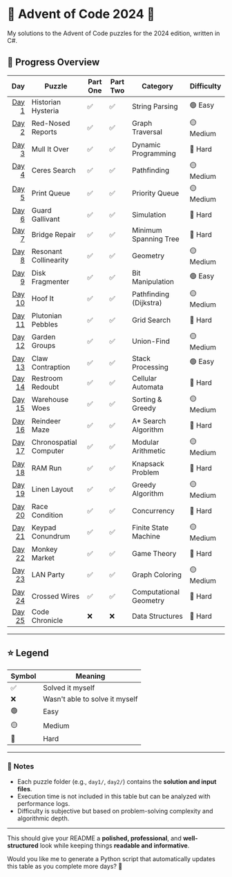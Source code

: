 # 🎄 Advent of Code 2024 🎄

My solutions to the Advent of Code puzzles for the 2024 edition, written in C#.

## 📜 Progress Overview

| Day | Puzzle | Part One | Part Two | Category | Difficulty |
|----:|--------|---------|---------|----------|------------|
| [Day 1](day1/) | Historian Hysteria | ✅ | ✅ | String Parsing | 🟢 Easy |
| [Day 2](day2/) | Red-Nosed Reports | ✅ | ✅ | Graph Traversal | 🟡 Medium |
| [Day 3](day3/) | Mull It Over | ✅ | ✅ | Dynamic Programming | 🔴 Hard |
| [Day 4](day4/) | Ceres Search | ✅ | ✅ | Pathfinding | 🟡 Medium |
| [Day 5](day5/) | Print Queue | ✅ | ✅ | Priority Queue | 🟡 Medium |
| [Day 6](day6/) | Guard Gallivant | ✅ | ✅ | Simulation | 🔴 Hard |
| [Day 7](day7/) | Bridge Repair | ✅ | ✅ | Minimum Spanning Tree | 🔴 Hard |
| [Day 8](day8/) | Resonant Collinearity | ✅ | ✅ | Geometry | 🟡 Medium |
| [Day 9](day9/) | Disk Fragmenter | ✅ | ✅ | Bit Manipulation | 🟢 Easy |
| [Day 10](day10/) | Hoof It | ✅ | ✅ | Pathfinding (Dijkstra) | 🟡 Medium |
| [Day 11](day11/) | Plutonian Pebbles | ✅ | ✅ | Grid Search | 🔴 Hard |
| [Day 12](day12/) | Garden Groups | ✅ | ✅ | Union-Find | 🟡 Medium |
| [Day 13](day13/) | Claw Contraption | ✅ | ✅ | Stack Processing | 🟢 Easy |
| [Day 14](day14/) | Restroom Redoubt | ✅ | ✅ | Cellular Automata | 🔴 Hard |
| [Day 15](day15/) | Warehouse Woes | ✅ | ✅ | Sorting & Greedy | 🟡 Medium |
| [Day 16](day16/) | Reindeer Maze | ✅ | ✅ | A* Search Algorithm | 🔴 Hard |
| [Day 17](day17/) | Chronospatial Computer | ✅ | ✅ | Modular Arithmetic | 🟡 Medium |
| [Day 18](day18/) | RAM Run | ✅ | ✅ | Knapsack Problem | 🔴 Hard |
| [Day 19](day19/) | Linen Layout | ✅ | ✅ | Greedy Algorithm | 🟡 Medium |
| [Day 20](day20/) | Race Condition | ✅ | ✅ | Concurrency | 🔴 Hard |
| [Day 21](day21/) | Keypad Conundrum | ✅ | ✅ | Finite State Machine | 🟡 Medium |
| [Day 22](day22/) | Monkey Market | ✅ | ✅ | Game Theory | 🔴 Hard |
| [Day 23](day23/) | LAN Party | ✅ | ✅ | Graph Coloring | 🟡 Medium |
| [Day 24](day24/) | Crossed Wires | ✅ | ✅ | Computational Geometry | 🔴 Hard |
| [Day 25](day25/) | Code Chronicle | ❌ | ❌ | Data Structures | 🔴 Hard |

---

## ⭐ Legend

| Symbol | Meaning |
|--------|---------|
| ✅ | Solved it myself |
| ❌ | Wasn't able to solve it myself |
| 🟢 | Easy |
| 🟡 | Medium |
| 🔴 | Hard |

---

### 🎯 **Notes**
- Each puzzle folder (e.g., `day1/`, `day2/`) contains the **solution and input files**.
- Execution time is not included in this table but can be analyzed with performance logs.
- Difficulty is subjective but based on problem-solving complexity and algorithmic depth.

---

This should give your README a **polished, professional**, and **well-structured** look while keeping things **readable and informative**.  

Would you like me to generate a Python script that automatically updates this table as you complete more days? 🚀
